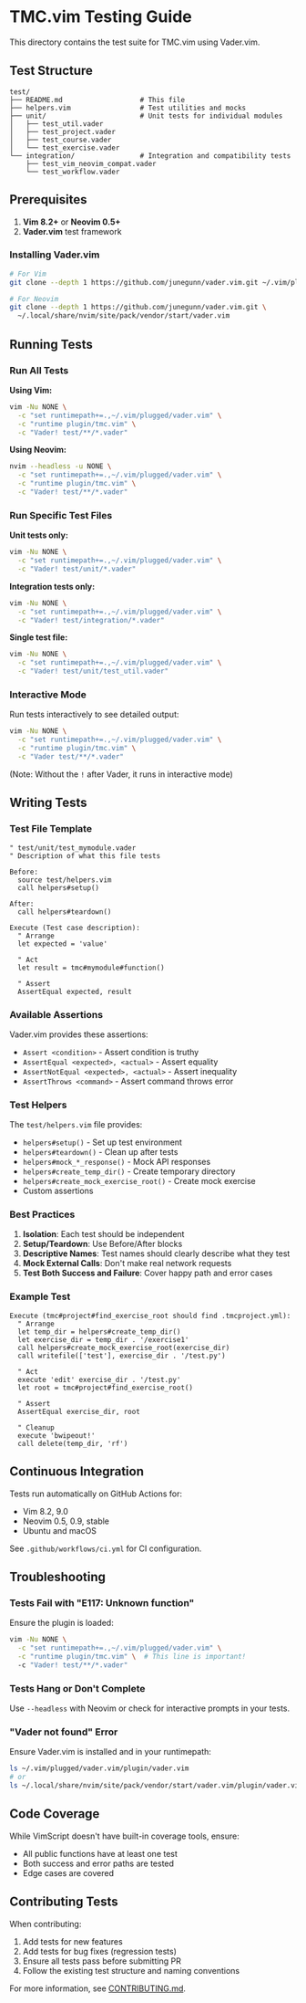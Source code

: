 # TMC.vim Testing Guide

This directory contains the test suite for TMC.vim using Vader.vim.

## Test Structure

```
test/
├── README.md                   # This file
├── helpers.vim                 # Test utilities and mocks
├── unit/                       # Unit tests for individual modules
│   ├── test_util.vader
│   ├── test_project.vader
│   ├── test_course.vader
│   └── test_exercise.vader
└── integration/                # Integration and compatibility tests
    ├── test_vim_neovim_compat.vader
    └── test_workflow.vader
```

## Prerequisites

1. **Vim 8.2+** or **Neovim 0.5+**
2. **Vader.vim** test framework

### Installing Vader.vim

```bash
# For Vim
git clone --depth 1 https://github.com/junegunn/vader.vim.git ~/.vim/plugged/vader.vim

# For Neovim
git clone --depth 1 https://github.com/junegunn/vader.vim.git \
  ~/.local/share/nvim/site/pack/vendor/start/vader.vim
```

## Running Tests

### Run All Tests

**Using Vim:**
```bash
vim -Nu NONE \
  -c "set runtimepath+=.,~/.vim/plugged/vader.vim" \
  -c "runtime plugin/tmc.vim" \
  -c "Vader! test/**/*.vader"
```

**Using Neovim:**
```bash
nvim --headless -u NONE \
  -c "set runtimepath+=.,~/.vim/plugged/vader.vim" \
  -c "runtime plugin/tmc.vim" \
  -c "Vader! test/**/*.vader"
```

### Run Specific Test Files

**Unit tests only:**
```bash
vim -Nu NONE \
  -c "set runtimepath+=.,~/.vim/plugged/vader.vim" \
  -c "Vader! test/unit/*.vader"
```

**Integration tests only:**
```bash
vim -Nu NONE \
  -c "set runtimepath+=.,~/.vim/plugged/vader.vim" \
  -c "Vader! test/integration/*.vader"
```

**Single test file:**
```bash
vim -Nu NONE \
  -c "set runtimepath+=.,~/.vim/plugged/vader.vim" \
  -c "Vader! test/unit/test_util.vader"
```

### Interactive Mode

Run tests interactively to see detailed output:

```bash
vim -Nu NONE \
  -c "set runtimepath+=.,~/.vim/plugged/vader.vim" \
  -c "runtime plugin/tmc.vim" \
  -c "Vader test/**/*.vader"
```

(Note: Without the `!` after Vader, it runs in interactive mode)

## Writing Tests

### Test File Template

```vader
" test/unit/test_mymodule.vader
" Description of what this file tests

Before:
  source test/helpers.vim
  call helpers#setup()

After:
  call helpers#teardown()

Execute (Test case description):
  " Arrange
  let expected = 'value'
  
  " Act
  let result = tmc#mymodule#function()
  
  " Assert
  AssertEqual expected, result
```

### Available Assertions

Vader.vim provides these assertions:
- `Assert <condition>` - Assert condition is truthy
- `AssertEqual <expected>, <actual>` - Assert equality
- `AssertNotEqual <expected>, <actual>` - Assert inequality
- `AssertThrows <command>` - Assert command throws error

### Test Helpers

The `test/helpers.vim` file provides:
- `helpers#setup()` - Set up test environment
- `helpers#teardown()` - Clean up after tests
- `helpers#mock_*_response()` - Mock API responses
- `helpers#create_temp_dir()` - Create temporary directory
- `helpers#create_mock_exercise_root()` - Create mock exercise
- Custom assertions

### Best Practices

1. **Isolation**: Each test should be independent
2. **Setup/Teardown**: Use Before/After blocks
3. **Descriptive Names**: Test names should clearly describe what they test
4. **Mock External Calls**: Don't make real network requests
5. **Test Both Success and Failure**: Cover happy path and error cases

### Example Test

```vader
Execute (tmc#project#find_exercise_root should find .tmcproject.yml):
  " Arrange
  let temp_dir = helpers#create_temp_dir()
  let exercise_dir = temp_dir . '/exercise1'
  call helpers#create_mock_exercise_root(exercise_dir)
  call writefile(['test'], exercise_dir . '/test.py')
  
  " Act
  execute 'edit' exercise_dir . '/test.py'
  let root = tmc#project#find_exercise_root()
  
  " Assert
  AssertEqual exercise_dir, root
  
  " Cleanup
  execute 'bwipeout!'
  call delete(temp_dir, 'rf')
```

## Continuous Integration

Tests run automatically on GitHub Actions for:
- Vim 8.2, 9.0
- Neovim 0.5, 0.9, stable
- Ubuntu and macOS

See `.github/workflows/ci.yml` for CI configuration.

## Troubleshooting

### Tests Fail with "E117: Unknown function"

Ensure the plugin is loaded:
```bash
vim -Nu NONE \
  -c "set runtimepath+=.,~/.vim/plugged/vader.vim" \
  -c "runtime plugin/tmc.vim" \  # This line is important!
  -c "Vader! test/**/*.vader"
```

### Tests Hang or Don't Complete

Use `--headless` with Neovim or check for interactive prompts in your tests.

### "Vader not found" Error

Ensure Vader.vim is installed and in your runtimepath:
```bash
ls ~/.vim/plugged/vader.vim/plugin/vader.vim
# or
ls ~/.local/share/nvim/site/pack/vendor/start/vader.vim/plugin/vader.vim
```

## Code Coverage

While VimScript doesn't have built-in coverage tools, ensure:
- All public functions have at least one test
- Both success and error paths are tested
- Edge cases are covered

## Contributing Tests

When contributing:
1. Add tests for new features
2. Add tests for bug fixes (regression tests)
3. Ensure all tests pass before submitting PR
4. Follow the existing test structure and naming conventions

For more information, see [CONTRIBUTING.md](../CONTRIBUTING.md).

